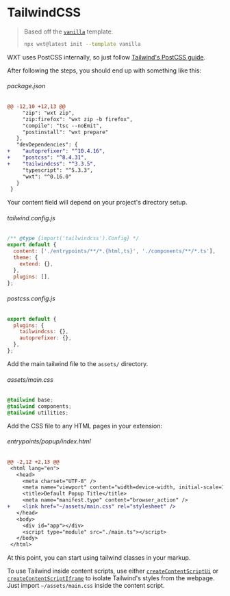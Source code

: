 <!-- Generated by scripts/generate-diffs.ts -->

# TailwindCSS

> Based off the [`vanilla`](https://github.com/wxt-dev/wxt/tree/main/templates/vanilla) template.
>
> ```sh
> npx wxt@latest init --template vanilla
> ```

WXT uses PostCSS internally, so just follow [Tailwind's PostCSS guide](https://tailwindcss.com/docs/installation/using-postcss).

After following the steps, you should end up with something like this:

###### package.json

```diff
@@ -12,10 +12,13 @@
     "zip": "wxt zip",
     "zip:firefox": "wxt zip -b firefox",
     "compile": "tsc --noEmit",
     "postinstall": "wxt prepare"
   },
   "devDependencies": {
+    "autoprefixer": "^10.4.16",
+    "postcss": "^8.4.31",
+    "tailwindcss": "^3.3.5",
     "typescript": "^5.3.3",
     "wxt": "^0.16.0"
   }
 }
```

Your content field will depend on your project's directory setup.

###### tailwind.config.js

```js
/** @type {import('tailwindcss').Config} */
export default {
  content: ['./entrypoints/**/*.{html,ts}', './components/**/*.ts'],
  theme: {
    extend: {},
  },
  plugins: [],
};
```

###### postcss.config.js

```js
export default {
  plugins: {
    tailwindcss: {},
    autoprefixer: {},
  },
};
```

Add the main tailwind file to the `assets/` directory.

###### assets/main.css

```css
@tailwind base;
@tailwind components;
@tailwind utilities;
```

Add the CSS file to any HTML pages in your extension:

###### entrypoints/popup/index.html

```diff
@@ -2,12 +2,13 @@
 <html lang="en">
   <head>
     <meta charset="UTF-8" />
     <meta name="viewport" content="width=device-width, initial-scale=1.0" />
     <title>Default Popup Title</title>
     <meta name="manifest.type" content="browser_action" />
+    <link href="~/assets/main.css" rel="stylesheet" />
   </head>
   <body>
     <div id="app"></div>
     <script type="module" src="./main.ts"></script>
   </body>
 </html>
```

At this point, you can start using tailwind classes in your markup.

To use Tailwind inside content scripts, use either [`createContentScriptUi`](https://wxt.dev/entrypoints/content-scripts.html#ui) or [`createContentScriptIframe`](https://wxt.dev/entrypoints/content-scripts.html#iframe) to isolate Tailwind's styles from the webpage. Just import `~/assets/main.css` inside the content script.
